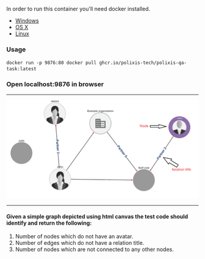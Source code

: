 In order to run this container you'll need docker installed.

* [Windows](https://docs.docker.com/windows/started)
* [OS X](https://docs.docker.com/mac/started/)
* [Linux](https://docs.docker.com/linux/started/)

### Usage

```shell
docker run -p 9876:80 docker pull ghcr.io/polixis-tech/polixis-qa-task:latest
```


### Open localhost:9876 in browser

---

![](image/then-see-me.PNG)

---
#### Given a simple graph depicted using html canvas the test code should identify and return the following:

<ol>
  <li>Number of nodes which do not have an avatar.</li>
  <li>Number of edges which do not have a relation title.</li>
  <li>Number of nodes which are not connected to any other nodes.</li>
</ol>